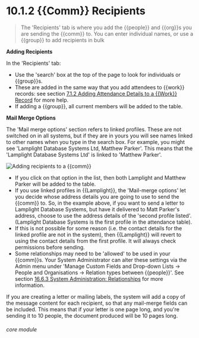 # 10.1.2 {{Comm}} Recipients

> The 'Recipients' tab is where you add the {{people}} and {{org}}s you are sending the {{comm}} to. You can enter individual names, or use a {{group}} to add recipients in bulk

**Adding Recipients**

In the 'Recipients' tab: 

- Use the 'search' box at the top of the page to look for individuals or {{group}}s.
- These are added in the same way that you add attendees to {{work}} records: see section [7.1.2  Adding Attendance Details to a {{Work}} Record](/help/index/p/7.1.2) for more help.
- If adding a {{group}}, all current members will be added to the table. 

**Mail Merge Options**

The 'Mail merge options' section refers to linked profiles. These are not switched on in all systems, but if they are in yours you will see names linked to other names when you type in the search box. For example, you might see 'Lamplight Database Systems Ltd, Matthew Parker'. This means that the 'Lamplight Database Systems Ltd' is linked to 'Matthew Parker'.   

![Adding recipients to a {{comm}}](85a.png)

- If you click on that option in the list, then both Lamplight and Matthew Parker will be added to the table.
- If you use linked profiles in {{Lamplight}}, the 'Mail-merge options' let you decide whose address details you are going to use to send the {{comm}} to. So, in the example above, if you want to send a letter to Lamplight Database Systems, but have it delivered to Matt Parker's address, choose to use the address details of the 'second profile listed'. (Lamplight Database Systems is the first profile in the attendance table).
- If this is not possible for some reason (i.e. the contact details for the linked profile are not in the system), then {{Lamplight}} will revert to using the contact details from the first profile. It will always check permissions before sending. 
- Some relationships may need to be 'allowed' to be used in your {{comm}}s. Your System Administrator can alter these settings via the Admin menu under 'Manage Custom Fields and Drop-down Lists -> People and Organisations -> Relation types between {{people}}'. See section [16.6.3  System Administration: Relationships](/help/index/p/16.6.3) for more information. 

If you are creating a letter or mailing labels, the system will add a copy of the message content for each recipient, so that any mail-merge fields can be included. This means that if your letter is one page long, and you're sending it to 10 people, the document produced will be 10 pages long. 


###### core module

